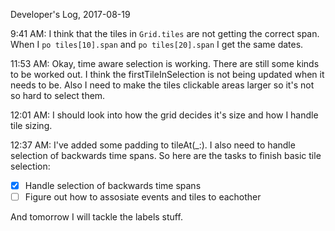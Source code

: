 Developer's Log, 2017-08-19

9:41 AM: I think that the tiles in `Grid.tiles` are not getting the correct span. When I  `po tiles[10].span` and `po tiles[20].span` I get the same dates.

11:53 AM: Okay, time aware selection is working. There are still some kinds to be worked out. I think the firstTileInSelection is not being updated when it needs to be. Also I need to make the tiles clickable areas larger so it's not so hard to select them.

12:01 AM: I should look into how the grid decides it's size and how I handle tile sizing.

12:37 AM: I've added some padding to tileAt(_:). I also need to handle selection of backwards time spans. So here are the tasks to finish basic tile selection:

- [x] Handle selection of backwards time spans
- [ ] Figure out how to assosiate events and tiles to eachother

And tomorrow I will tackle the labels stuff.

